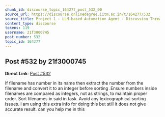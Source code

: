 ```yaml
---
chunk_id: discourse_topic_164277_post_532_00
source_url: https://discourse.onlinedegree.iitm.ac.in/t/164277/532
source_title: Project 1 - LLM-based Automation Agent - Discussion Thread [TDS Jan 2025]
content_type: discourse
tokens: 119
username: 21f3000745
post_number: 532
topic_id: 164277
---
```


## Post #532 by 21f3000745

**Direct Link**: [Post #532](https://discourse.onlinedegree.iitm.ac.in/t/164277/532)

If filename has number in its name then extract the number from the filename and convert it to an integer before sorting .Ensure numbers inside filenames are compared as integers, not as strings, to maintain proper order. Sort filenames in said in task. Avoid any lexicographical sorting issues. i am using this extra info for doing this but still it does not give accurate result. can you help me in this

